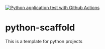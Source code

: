 [![Python application test with Github Actions](https://github.com/hessikaveh/python-scaffold/actions/workflows/main.yml/badge.svg)](https://github.com/hessikaveh/python-scaffold/actions/workflows/main.yml)
# python-scaffold
This is a template for python projects

